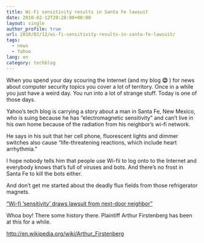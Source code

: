 ```yaml
---
title: Wi-Fi sensitivity results in Santa Fe lawsuit
date: 2010-02-12T20:28:00+00:00
layout: single
author_profile: true
url: 2010/02/12/wi-fi-sensitivity-results-in-santa-fe-lawsuit/
tags:
  - news
  - Yahoo
lang: en
category: techblog
---
```

When you spend your day scouring the Internet (and my blog **😉** ) for news about computer security topics you cover a lot of territory. Once in a while you just have a weird day. You run into a lot of strange stuff. Today is one of those days.

Yahoo’s tech blog is carrying a story about a man in Santa Fe, New Mexico, who is suing because he has “electromagnetic sensitivity” and can’t live in his own home because of the radiation from his neighbor’s wi-fi network.

He says in his suit that her cell phone, fluorescent lights and dimmer switches also cause &#8220;life-threatening reactions, which include heart arrhythmia.&#8221;

I hope nobody tells him that people use Wi-fii to log onto to the Internet and everybody knows that’s full of viruses and bots. And there’s no frost in Santa Fe to kill the bots either.

And don’t get me started about the deadly flux fields from those refrigerator magnets.

 <a href="http://tech.yahoo.com/blogs/null/158987;_ylt=AtQkZZgos0JvPV5PFWj_yBvPMZA5" target="_blank">“Wi-fi ‘sensitivity’ draws lawsuit from next-door neighbor”</a>

Whoa boy! There some history there. Plaintiff Arthur Firstenberg has been at this for a while.

 <a href="http://en.wikipedia.org/wiki/Arthur_Firstenberg" target="_blank">http://en.wikipedia.org/wiki/Arthur_Firstenberg</a>